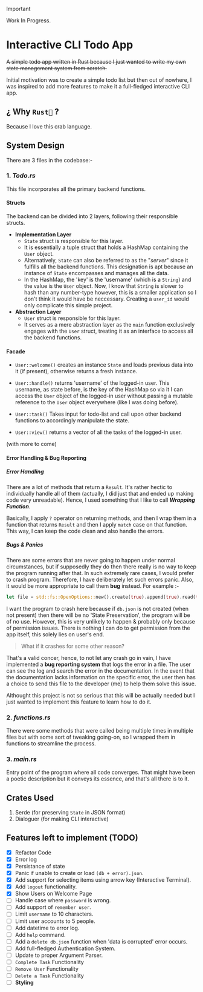 > [!IMPORTANT]
> Work In Progress.

# Interactive CLI Todo App

~~A simple todo app written in Rust because I just wanted to write my own state management system from scratch.~~

Initial motivation was to create a simple todo list but then out of nowhere, I was inspired to add more features to make it a full-fledged interactive CLI app.

## ¿ Why `Rust🦀` ?

Because I love this crab language.

## System Design

There are 3 files in the codebase:-

### 1. _Todo.rs_

This file incorporates all the primary backend functions.

#### Structs

The backend can be divided into 2 layers, following their responsible structs.

- **Implementation Layer**
   * `State` struct is responsible for this layer.
   * It is essentially a tuple struct that holds a HashMap containing the `User` object.
   * Alternatively, `State` can also be referred to as the "_server_" since it fulfills all the backend functions. This designation is apt because an instance of `State` encompasses and manages all the data.
   * In the HashMap, the 'key' is the 'username' (which is a `String`) and the value is the `User` object. Now, I know that `String` is slower to hash than any number-type however, this is a smaller application so I don't think it would have be neccessary. Creating a `user_id` would only complicate this simple project.
- **Abstraction Layer**
   * `User` struct is responsible for this layer.
   * It serves as a mere abstraction layer as the `main` function exclusively engages with the `User` struct, treating it as an interface to access all the backend functions.

#### Facade

- `User::welcome()` creates an instance `State` and loads previous data into it (if present), otherwise returns a fresh instance.

- `User::handle()` returns 'username' of the logged-in user. This username, as state before, is the key of the HashMap so via it I can access the `User` object of the logged-in user without passing a mutable reference to the `User` object everywhere (like I was doing before).

- `User::task()` Takes input for todo-list and call upon other backend functions to accordingly manipulate the state.

- `User::view()` returns a vector of all the tasks of the logged-in user.

(with more to come)

#### Error Handling & Bug Reporting

##### Error Handling

There are a lot of methods that return a `Result`. It's rather hectic to individually handle all of them (actually, I did just that and ended up making code very unreadable).
Hence, I used something that I like to call **_Wrapping Function_**.

Basically, I apply `?` operator on returning methods, and then I wrap them in a function that returns `Result` and then I apply `match` case on that function. This way, I can keep the code clean and also handle the errors.

##### Bugs & Panics

There are some errors that are never going to happen under normal circumstances, but if supposedly they do then there really is no way to keep the program running after that. In such extremely rare cases, I would prefer to crash program. Therefore, I have deliberately let such errors panic. Also, it would be more appropriate to call them **bug** instead.
For example :-

```rust
let file = std::fs::OpenOptions::new().create(true).append(true).read(true).open("db.json").expect("Database Error");
```

I want the program to crash here because if `db.json` is not created (when not present) then there will be no 'State Preservation', the program will be of no use. However, this is very unlikely to happen & probably only because of permission issues. There is nothing I can do to get permission from the app itself, this solely lies on user's end.

> What if it crashes for some other reason?

That's a valid concer, hence, to not let any crash go in vain, I have implemented a **bug reporting system** that logs the error in a file. The user can see the log and search the error in the documentation. In the event that the documentation lacks information on the specific error, the user then has a choice to send this file to the developer (me) to help them solve this issue.

Althought this project is not so serious that this will be actually needed but I just wanted to implement this feature to learn how to do it.

### 2. _functions.rs_

There were some methods that were called being multiple times in multiple files but with some sort of tweaking going-on, so I wrapped them in functions to streamline the process.

### 3. _main.rs_

Entry point of the program where all code converges. That might have been a poetic description but it conveys its essence, and that's all there is to it.

## Crates Used

1. Serde (for preserving `State` in JSON format)
2. Dialoguer (for making CLI interactive)

## Features left to implement (TODO)

- [x] Refactor Code
- [x] Error log
- [x] Persistance of state
- [x] Panic if unable to create or load `(db + error).json`.
- [x] Add support for selecting items using arrow key (Interactive Terminal).
- [x] Add `logout` functionality.
- [x] Show Users on Welcome Page
- [ ] Handle case where `password` is wrong.
- [ ] Add support of `remember user`.
- [ ] Limit `username` to 10 characters.
- [ ] Limit user accounts to 5 people.
- [ ] Add datetime to error log.
- [ ] Add `help` command.
- [ ] Add a `delete db.json` function when 'data is corrupted' error occurs.
- [ ] Add full-fledged Authentication System.
- [ ] Update to proper Argument Parser.
- [ ] `Complete Task` Functionality
- [ ] `Remove User` Functionality
- [ ] `Delete a Task` Functionality
- [ ] **Styling**

